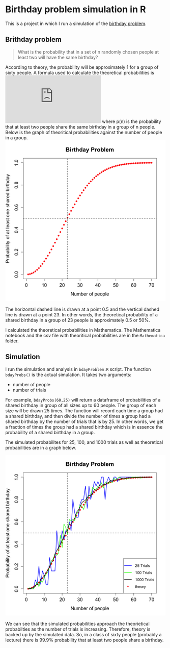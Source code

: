# Birthday problem simulation in R
This is a project in which I run a simulation of the [birthday problem](http://en.wikipedia.org/wiki/Birthday_problem).

## Brithday problem
> What is the probability that in a set of n randomly chosen people at least two will have the same birthday? 

According to theory, the probability will be approximately 1 for a group of sixty people. A formula used to calculate the theoretical probabilities is 
![theory bdayprobs](http://latex.codecogs.com/gif.latex?p%28n%29%3D1-%5Cfrac%7B365%21%7D%7B365%5En%28365-n%29%21%7D)
where p(n) is the probability that at least two people share the same birthday in a group of n people. Below is the graph of theoritical probabilities against the number of people in a group.
![theoryprobs](https://raw.githubusercontent.com/KobaKhit/Bday-Problem-in-R/master/R%20output/TheoryBdayProbs.png)     

The horizontal dashed line is drawn at a point 0.5 and the vertical dashed line is drawn at a point 23. In other words, the theoretical probability of a shared birthday in a group of 23 people is approximately 0.5 or 50%. 

I calculated the theoretical probabilities in Mathematica. The Mathematica notebook and the csv file with theoritical probabilities are in the `Mathematica` folder.

## Simulation
I run the simulation and analysis in `bdayProblem.R` script. The function `bdayProbs()` is the actual simulation. It takes two arguments: 
- number of people
- number of trials

For example, `bdayProbs(60,25)` will return a dataframe of probabilities of a shared birthday in group of all sizes up to 60 people. The group of each size will be drawn 25 times. The function will record each time a group had a shared birthday, and then divide the number of times a group had a shared birthday by the number of trials that is by 25. In other words, we get a fraction of times the group had a shared birthday which is in essence the probability of a shared birthday in a group.

The simulated probabilites for 25, 100, and 1000 trials as well as theoretical probabilities are in a graph below.

![bdayprobs graph](https://raw.githubusercontent.com/KobaKhit/Bday-Problem-in-R/master/R%20output/SharedBdayProbs.png)

 We can see that the simulated probabilities approach the theorietical probabilties as the number of trials is increasing.  Therefore, theory is backed up by the simulated data. So, in a class of sixty people (probably a lecture) there is 99.9% probability that at least two people share a birthday.

